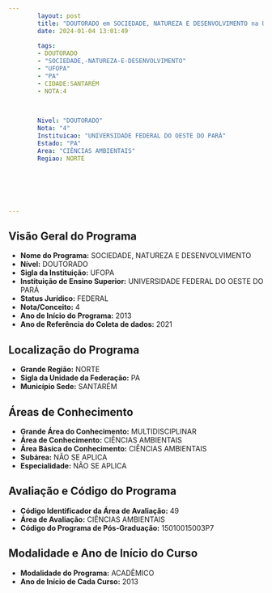 ```yaml
---
        layout: post
        title: "DOUTORADO em SOCIEDADE, NATUREZA E DESENVOLVIMENTO na UFOPA  "
        date: 2024-01-04 13:01:49
     
        tags:
        - DOUTORADO
        - "SOCIEDADE,-NATUREZA-E-DESENVOLVIMENTO"
        - "UFOPA"
        - "PA"
        - CIDADE:SANTARÉM
        - NOTA:4
        
       

        Nivel: "DOUTORADO"
        Nota: "4"
        Instituicao: "UNIVERSIDADE FEDERAL DO OESTE DO PARÁ"
        Estado: "PA"
        Area: "CIÊNCIAS AMBIENTAIS"
        Regiao: NORTE
        
        
        
        
        
        
---
```

## Visão Geral do Programa
- **Nome do Programa:** SOCIEDADE, NATUREZA E DESENVOLVIMENTO
- **Nível:** DOUTORADO
- **Sigla da Instituição:** UFOPA
- **Instituição de Ensino Superior:** UNIVERSIDADE FEDERAL DO OESTE DO PARÁ
- **Status Jurídico:** FEDERAL
- **Nota/Conceito:** 4
- **Ano de Início do Programa:** 2013
- **Ano de Referência do Coleta de dados:** 2021

## Localização do Programa
- **Grande Região:** NORTE
- **Sigla da Unidade da Federação:** PA
- **Município Sede:** SANTARÉM

## Áreas de Conhecimento
- **Grande Área do Conhecimento:** MULTIDISCIPLINAR
- **Área de Conhecimento:** CIÊNCIAS AMBIENTAIS
- **Área Básica do Conhecimento:** CIÊNCIAS AMBIENTAIS
- **Subárea:** NÃO SE APLICA
- **Especialidade:** NÃO SE APLICA

## Avaliação e Código do Programa
- **Código Identificador da Área de Avaliação:** 49
- **Área de Avaliação:** CIÊNCIAS AMBIENTAIS
- **Código do Programa de Pós-Graduação:** 15010015003P7


## Modalidade e Ano de Início do Curso
- **Modalidade do Programa:** ACADÊMICO
- **Ano de Início de Cada Curso:** 2013
